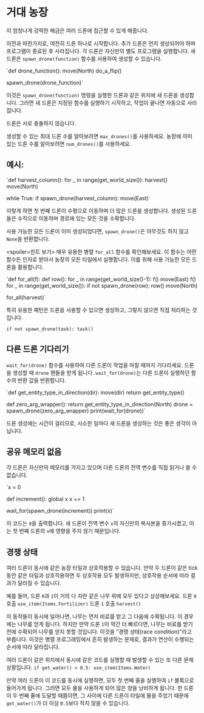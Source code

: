 # 거대 농장
이 엄청나게 강력한 해금은 여러 드론에 접근할 수 있게 해줍니다.

이전과 마찬가지로, 여전히 드론 하나로 시작합니다. 추가 드론은 먼저 생성되어야 하며 프로그램이 종료된 후 사라집니다.
각 드론은 자신만의 별도 프로그램을 실행합니다. 새 드론은 `spawn_drone(function)` 함수를 사용하여 생성할 수 있습니다.

`def drone_function():
    move(North)
    do_a_flip()

spawn_drone(drone_function)`

이것은 `spawn_drone(function)` 명령을 실행한 드론과 같은 위치에 새 드론을 생성합니다. 그러면 새 드론은 지정된 함수를 실행하기 시작하고, 작업이 끝나면 자동으로 사라집니다.

드론은 서로 충돌하지 않습니다.

생성할 수 있는 최대 드론 수를 알아보려면 `max_drones()`를 사용하세요.
농장에 이미 있는 드론 수를 알아보려면 `num_drones()`를 사용하세요.


## 예시:
`def harvest_column():
    for _ in range(get_world_size()):
        harvest()
        move(North)

while True:
    if spawn_drone(harvest_column):
        move(East)`

이렇게 하면 첫 번째 드론이 수평으로 이동하며 더 많은 드론을 생성합니다. 생성된 드론들은 수직으로 이동하며 경로에 있는 모든 것을 수확합니다.

사용 가능한 모든 드론이 이미 생성되었다면, `spawn_drone()`은 아무것도 하지 않고 `None`을 반환합니다.

<spoiler=힌트 보기> 매우 유용한 병렬 `for_all` 함수를 확인해보세요. 이 함수는 어떤 함수든 인자로 받아서 농장의 모든 타일에서 실행합니다. 이를 위해 사용 가능한 모든 드론을 활용합니다.

`def for_all(f):
	def row():
		for _ in range(get_world_size()-1):
			f()
			move(East)
		f()
	for _ in range(get_world_size()):
		if not spawn_drone(row):
			row()
		move(North)

for_all(harvest)`

특히 유용한 패턴은 드론을 사용할 수 있으면 생성하고, 그렇지 않으면 직접 처리하는 것입니다.

`if not spawn_drone(task):
	task()`
</spoiler>

## 다른 드론 기다리기
`wait_for(drone)` 함수를 사용하여 다른 드론이 작업을 마칠 때까지 기다리세요. 드론을 생성할 때 `drone` 핸들을 받게 됩니다.
`wait_for(drone)`는 다른 드론이 실행하던 함수의 반환 값을 반환합니다.

`def get_entity_type_in_direction(dir):
    move(dir)
    return get_entity_type()

def zero_arg_wrapper():
    return get_entity_type_in_direction(North)
drone = spawn_drone(zero_arg_wrapper)
print(wait_for(drone))`

드론 생성에는 시간이 걸리므로, 사소한 일마다 새 드론을 생성하는 것은 좋은 생각이 아닙니다.

## 공유 메모리 없음
각 드론은 자신만의 메모리를 가지고 있으며 다른 드론의 전역 변수를 직접 읽거나 쓸 수 없습니다.

`x = 0

def increment():
    global x
    x += 1

wait_for(spawn_drone(increment))
print(x)`

이 코드는 `0`을 출력합니다. 새 드론이 전역 변수 `x`의 자신만의 복사본을 증가시켰고, 이는 첫 번째 드론의 `x`에 영향을 주지 않기 때문입니다.

## 경쟁 상태
여러 드론이 동시에 같은 농장 타일과 상호작용할 수 있습니다. 만약 두 드론이 같은 tick 동안 같은 타일과 상호작용하면 두 상호작용 모두 발생하지만, 상호작용 순서에 따라 결과가 달라질 수 있습니다.

예를 들어, 드론 `0`과 `1`이 거의 다 자란 같은 나무 위에 모두 있다고 상상해보세요.
드론 `0` 호출
`use_item(Items.Fertilizer)`
드론 `1` 호출
`harvest()`

이 동작들이 동시에 일어나면, 나무는 먼저 비료를 받고 그 다음에 수확됩니다. 이 경우에는 나무를 얻게 됩니다. 하지만 만약 드론 `1`이 약간 더 빠르다면, 나무는 비료를 받기 전에 수확되어 나무를 얻지 못할 것입니다.
이것을 "경쟁 상태(race condition)"라고 부릅니다. 이것은 병렬 프로그래밍에서 흔히 발생하는 문제로, 결과가 연산이 수행되는 순서에 따라 달라집니다.

여러 드론이 같은 위치에서 동시에 같은 코드를 실행할 때 발생할 수 있는 또 다른 문제 상황입니다.
`if get_water() < 0.5:
    use_item(Items.Water)`

만약 여러 드론이 이 코드를 동시에 실행하면, 모두 첫 번째 줄을 실행하여 `if` 블록으로 들어가게 됩니다. 그러면 모두 물을 사용하게 되어 많은 양을 낭비하게 됩니다.
한 드론이 두 번째 줄에 도달할 때쯤이면, 그 사이에 다른 드론이 타일에 물을 주었기 때문에 `get_water()`가 더 이상 `0.5`보다 작지 않을 수 있습니다.